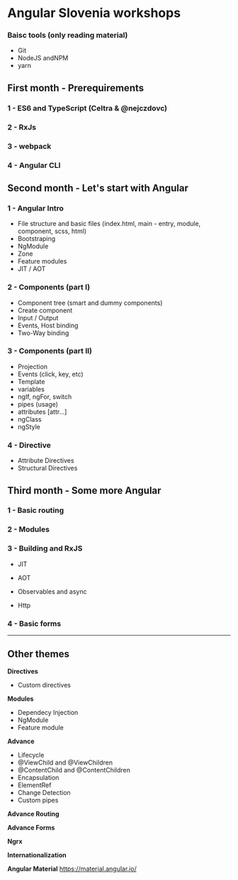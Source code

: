 # Angular Slovenia workshops

### Baisc tools (only reading material)
* Git
* NodeJS andNPM
* yarn

## First month - Prerequirements

### 1 - ES6 and TypeScript (Celtra & @nejczdovc)

### 2 - RxJs

### 3 - webpack

### 4 - Angular CLI


## Second month - Let's start with Angular

### 1 - Angular Intro
* File structure and basic files (index.html, main - entry, module, component, scss, html)
* Bootstraping
* NgModule
* Zone
* Feature modules
* JIT / AOT

### 2 - Components (part I)
* Component tree (smart and dummy components)
* Create component
* Input / Output
* Events, Host binding
* Two-Way binding

### 3 - Components (part II)
* Projection
* Events (click, key, etc)
* Template
 * variables
 * ngIf, ngFor, switch
 * pipes (usage)
 * attributes [attr...]
 * ngClass
 * ngStyle

### 4 - Directive
* Attribute Directives
* Structural Directives


## Third month - Some more Angular

### 1 - Basic routing

### 2 - Modules

### 3 - Building and RxJS
* JIT
* AOT

* Observables and async
* Http

### 4 - Basic forms

---

## Other themes

**Directives**
* Custom directives

**Modules**
* Dependecy Injection
* NgModule
* Feature module

**Advance**
* Lifecycle
* @ViewChild and @ViewChildren
* @ContentChild and @ContentChildren
* Encapsulation
* ElementRef
* Change Detection
* Custom pipes

**Advance Routing**

**Advance Forms**

**Ngrx**

**Internationalization**

**Angular Material**
https://material.angular.io/
